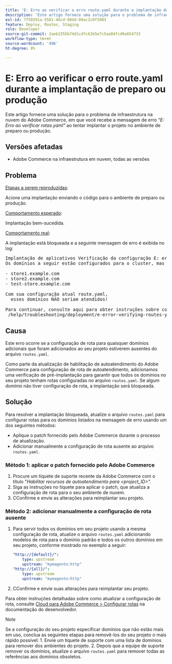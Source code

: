 ```yaml
---
title: 'E: Erro ao verificar o erro route.yaml durante a implantação de preparo ou produção'
description: 'Este artigo fornece uma solução para o problema de infraestrutura em nuvem do Adobe Commerce, em que você recebe a mensagem de erro *"E: Error while verifying route.yaml"* ao tentar implantar o projeto no ambiente de preparo ou produção.'
exl-id: 7f58591a-5581-46cd-984d-09ac2c0f3903
feature: Deploy, Routes, Staging
role: Developer
source-git-commit: 2aeb2355b74d1cdfc62b5e7c5aa04fcd0a654733
workflow-type: tm+mt
source-wordcount: '496'
ht-degree: 0%

---
```


# E: Erro ao verificar o erro route.yaml durante a implantação de preparo ou produção

Este artigo fornece uma solução para o problema de infraestrutura na nuvem do Adobe Commerce, em que você recebe a mensagem de erro *&quot;E: Erro ao verificar rotas.yaml&quot;* ao tentar implantar o projeto no ambiente de preparo ou produção.

## Versões afetadas

* Adobe Commerce na infraestrutura em nuvem, todas as versões

## Problema

<u>Etapas a serem reproduzidas</u>:

Acione uma implantação enviando o código para o ambiente de preparo ou produção.

<u>Comportamento esperado</u>:

Implantação bem-sucedida.

<u>Comportamento real</u>:

A implantação está bloqueada e a seguinte mensagem de erro é exibida no log:

<pre>Implantação de aplicativos Verificação da configuração E: erro ao verificar route.yaml.
Os domínios a seguir estão configurados para o cluster, mas não têm rotas definidas no arquivo route.yaml:

&#x200B;- store1.example.com
&#x200B;- store2.example.com
&#x200B;- test-store.example.com

Com sua configuração atual route.yaml,
  esses domínios NÃO seriam atendidos!

Para continuar, consulte aqui para obter instruções sobre como solucionar problemas:
 /help/troubleshooting/deployment/e-error-verifying-routes-yaml-error-during-staging-or-production-deploy.md</pre>

## Causa

Este erro ocorre se a configuração de rota para quaisquer domínios adicionais que foram adicionados ao seu projeto estiverem ausentes do arquivo `routes.yaml`.

Como parte da atualização de habilitação de autoatendimento do Adobe Commerce para configuração de rota de autoatendimento, adicionamos uma verificação de pré-implantação para garantir que todos os domínios no seu projeto tenham rotas configuradas no arquivo `routes.yaml`. Se algum domínio não tiver configuração de rota, a implantação será bloqueada.

## Solução

Para resolver a implantação bloqueada, atualize o arquivo `routes.yaml` para configurar rotas para os domínios listados na mensagem de erro usando um dos seguintes métodos:

* Aplique o patch fornecido pelo Adobe Commerce durante o processo de atualização.
* Adicionar manualmente a configuração de rota ausente ao arquivo `routes.yaml`.

### Método 1: aplicar o patch fornecido pelo Adobe Commerce

1. Procure um tíquete de suporte recente da Adobe Commerce com o título &quot;*Habilitar recursos de autoatendimento para &lt;project\_ID>&quot;.*
1. Siga as instruções no tíquete para aplicar o patch, que atualiza a configuração de rota para o seu ambiente de nuvem.
1. СConfirme e envie as alterações para reimplantar seu projeto.

### Método 2: adicionar manualmente a configuração de rota ausente

1. Para servir todos os domínios em seu projeto usando a mesma configuração de rota, atualize o arquivo `routes.yaml` adicionando modelos de rota para o domínio padrão e todos os outros domínios em seu projeto, conforme mostrado no exemplo a seguir:

   ```yaml
   "http://{default}/":
       type: upstream
       upstream: "mymagento:http"
   "http://{all}/":
       type: upstream
       upstream: "mymagento:http"
   ```

1. СConfirme e envie suas alterações para reimplantar seu projeto.

Para obter instruções detalhadas sobre como atualizar a configuração de rota, consulte [Cloud para Adobe Commerce > Configurar rotas](https://experienceleague.adobe.com/en/docs/commerce-cloud-service/user-guide/configure/routes/routes-yaml) na documentação do desenvolvedor.

>[!NOTE]
>
>Se a configuração do seu projeto especificar domínios que não estão mais em uso, conclua as seguintes etapas para removê-los do seu projeto o mais rápido possível: 1. Envie um tíquete de suporte com uma lista de domínios para remover dos ambientes do projeto. 2. Depois que a equipe de suporte remover os domínios, atualize o arquivo `routes.yaml` para remover todas as referências aos domínios obsoletos.
